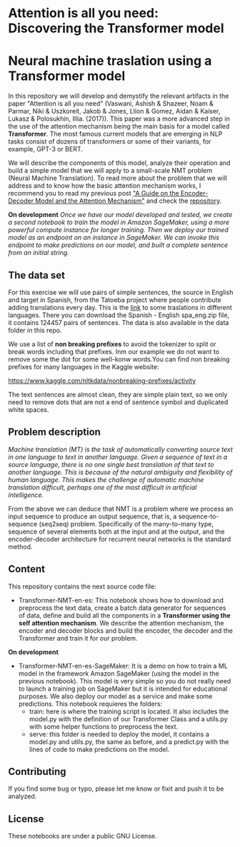 # Attention is all you need: Discovering the Transformer model

# Neural machine traslation using a Transformer model

In this repository we will develop and demystify the relevant artifacts in the paper "Attention is all you need" (Vaswani, Ashish & Shazeer, Noam & Parmar, Niki & Uszkoreit, Jakob & Jones, Llion & Gomez, Aidan & Kaiser, Lukasz & Polosukhin, Illia. (2017)). This paper was a more advanced step in the use of the attention mechanism being the main basis for a model called **Transformer**. The most famous current models that are emerging in NLP tasks consist of dozens of transformers or some of their variants, for example, GPT-3 or BERT.

We will describe the components of this model, analyze their operation and build a simple model that we will apply to a small-scale NMT problem (Neural Machine Translation). To read more about the problem that we will address and to know how the basic attention mechanism works, I recommend you to read my previous post [ "A Guide on the Encoder-Decoder Model and the Attention Mechanism"](https://medium.com/better-programming/a-guide-on-the-encoder-decoder-model-and-the-attention-mechanism-401c836e2cdb) and check the [ repository](https://github.com/edumunozsala/NMT-encoder-decoder-Attention).

**On development**
*Once we have our model developed and tested, we create a second notebook to train the model in Amazon SageMaker, using a more powerful compute instance for longer training. Then we deploy our trained model as an endpoint on an instance in SageMaker. We can invoke this endpoint to make predictions on our model, and built a complete sentence from an initial string.*

## The data set

For this exercise we will use pairs of simple sentences, the source in English and target in Spanish, from the Tatoeba project where people contribute adding translations every day. This is the [link](http://www.manythings.org/anki/) to some traslations in different languages. There you can download the Spanish - English spa_eng.zip file, it contains 124457 pairs of sentences. The data is also available in the data folder in this repo.

We use a list of **non breaking prefixes** to avoid the tokenizer to split or break words including that prefixes. Inm our example we do not want to remove some the dot for some well-konw words.You can find non breaking prefixes for many languages in the Kaggle website: 

https://www.kaggle.com/nltkdata/nonbreaking-prefixes/activity


The text sentences are almost clean, they are simple plain text, so we only need to remove dots that are not a end of sentence symbol and duplicated white spaces. 

## Problem description

*Machine translation (MT) is the task of automatically converting source text in one language to text in another language. Given a sequence of text in a source language, there is no one single best translation of that text to another language. This is because of the natural ambiguity and flexibility of human language. This makes the challenge of automatic machine translation difficult, perhaps one of the most difficult in artificial intelligence.*

From the above we can deduce that NMT is a problem where we process an input sequence to produce an output sequence, that is, a sequence-to-sequence (seq2seq) problem. Specifically of the many-to-many type, sequence of several elements both at the input and at the output, and the encoder-decoder architecture for recurrent neural networks is the standard method.

## Content
This repository contains the next source code file:
- Transformer-NMT-en-es: This notebook shows how to download and preprocess the text data, create a batch data generator for sequences of data, define and build all the components in a **Transformer using the self attention mechanism**. We describe the attention mechanism, the encoder and decoder blocks and build the encoder, the decoder and the Transformer and train it for our problem.

**On development**
- Transformer-NMT-en-es-SageMaker: It is a demo on how to train a ML model in the framework Amazon SageMaker (using the model in the previous notebook). This model is very simple so you do not really need to launch a training job on SageMaker but it is intended for educational purposes. We also deploy our model as a service and make some predictions. This notebook requieres the folders:
    - train: here is where the training script is located. It also includes the model.py with the definition of our Transformer Class and a utils.py with some helper functions to preprocess the text.
    - serve: this folder is needed to deploy the model, it contains a model.py and utils.py, the same as before, and a predict.py with the lines of code to make predictions on the model. 

## Contributing
If you find some bug or typo, please let me know or fixit and push it to be analyzed. 

## License

These notebooks are under a public GNU License.
